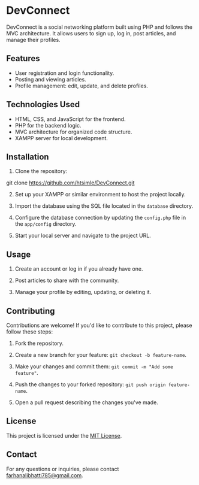 # DevConnect

DevConnect is a social networking platform built using PHP and follows the MVC architecture. It allows users to sign up, log in, post articles, and manage their profiles.

## Features

- User registration and login functionality.
- Posting and viewing articles.
- Profile management: edit, update, and delete profiles.

## Technologies Used

- HTML, CSS, and JavaScript for the frontend.
- PHP for the backend logic.
- MVC architecture for organized code structure.
- XAMPP server for local development.

## Installation

1. Clone the repository:

git clone https://github.com/htsimle/DevConnect.git

2. Set up your XAMPP or similar environment to host the project locally.

3. Import the database using the SQL file located in the `database` directory.

4. Configure the database connection by updating the `config.php` file in the `app/config` directory.

5. Start your local server and navigate to the project URL.

## Usage

1. Create an account or log in if you already have one.

2. Post articles to share with the community.

3. Manage your profile by editing, updating, or deleting it.

## Contributing

Contributions are welcome! If you'd like to contribute to this project, please follow these steps:

1. Fork the repository.

2. Create a new branch for your feature: `git checkout -b feature-name`.

3. Make your changes and commit them: `git commit -m "Add some feature"`.

4. Push the changes to your forked repository: `git push origin feature-name`.

5. Open a pull request describing the changes you've made.

## License

This project is licensed under the [MIT License](LICENSE).

## Contact

For any questions or inquiries, please contact farhanalibhatti785@gmail.com.

